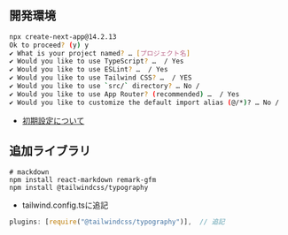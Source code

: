 ## 開発環境
```sh
npx create-next-app@14.2.13
Ok to proceed? (y) y
✔ What is your project named? … [プロジェクト名]
✔ Would you like to use TypeScript? …  / Yes
✔ Would you like to use ESLint? …  / Yes
✔ Would you like to use Tailwind CSS? …  / YES
✔ Would you like to use `src/` directory? … No / 
✔ Would you like to use App Router? (recommended) …  / Yes
✔ Would you like to customize the default import alias (@/*)? … No / 
```

- [初期設定について](./document/initial_setup.md)

## 追加ライブラリ
```
# mackdown
npm install react-markdown remark-gfm
npm install @tailwindcss/typography

```

- tailwind.config.tsに追記
```js
plugins: [require("@tailwindcss/typography")],  // 追記
```